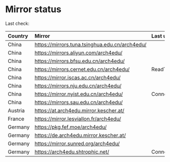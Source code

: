 <script src="./time.js"></script>
# Mirror status
Last check: <script type="text/javascript">localize(1752345252.5450175);</script>

|Country|Mirror|Last update|
|:------|:-----|:----------|
|China|https://mirrors.tuna.tsinghua.edu.cn/arch4edu/|<script type="text/javascript">localize(1752302770);</script>|
|China|https://mirrors.aliyun.com/arch4edu/|<script type="text/javascript">localize(1752302770);</script>|
|China|https://mirrors.bfsu.edu.cn/arch4edu/|<script type="text/javascript">localize(1752302770);</script>|
|China|https://mirrors.cernet.edu.cn/arch4edu/|ReadTimeout|
|China|https://mirror.iscas.ac.cn/arch4edu/|<script type="text/javascript">localize(1752302770);</script>|
|China|https://mirrors.nju.edu.cn/arch4edu/|<script type="text/javascript">localize(1752216618);</script>|
|China|https://mirror.nyist.edu.cn/arch4edu/|ConnectionError|
|China|https://mirrors.sau.edu.cn/arch4edu/|<script type="text/javascript">localize(1752259981);</script>|
|Austria|https://at.arch4edu.mirror.kescher.at/|<script type="text/javascript">localize(1752302770);</script>|
|France|https://mirror.lesviallon.fr/arch4edu/|<script type="text/javascript">localize(1752302770);</script>|
|Germany|https://pkg.fef.moe/arch4edu/|<script type="text/javascript">localize(1752302770);</script>|
|Germany|https://de.arch4edu.mirror.kescher.at/|<script type="text/javascript">localize(1752302770);</script>|
|Germany|https://mirror.sunred.org/arch4edu/|<script type="text/javascript">localize(1752302770);</script>|
|Germany|https://arch4edu.shtrophic.net/|ConnectionError|

<script src="./tablefilter/tablefilter.js"></script>
<script src="./table.js"></script>